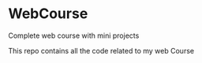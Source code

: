 # WebCourse
Complete web course with mini projects

This repo contains all the code related to my web Course
